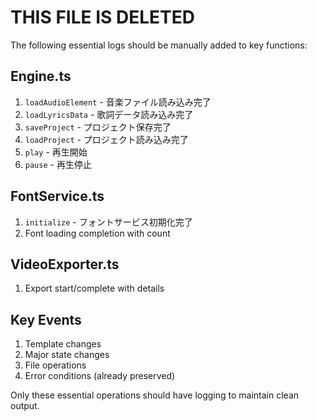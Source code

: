 # THIS FILE IS DELETED

The following essential logs should be manually added to key functions:

## Engine.ts
1. `loadAudioElement` - 音楽ファイル読み込み完了
2. `loadLyricsData` - 歌詞データ読み込み完了  
3. `saveProject` - プロジェクト保存完了
4. `loadProject` - プロジェクト読み込み完了
5. `play` - 再生開始
6. `pause` - 再生停止

## FontService.ts
1. `initialize` - フォントサービス初期化完了
2. Font loading completion with count

## VideoExporter.ts
1. Export start/complete with details

## Key Events
1. Template changes
2. Major state changes
3. File operations
4. Error conditions (already preserved)

Only these essential operations should have logging to maintain clean output.